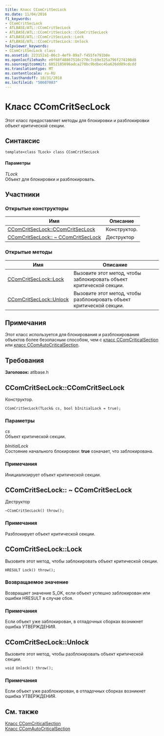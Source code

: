 ```yaml
---
title: Класс CComCritSecLock
ms.date: 11/04/2016
f1_keywords:
- CComCritSecLock
- ATLBASE/ATL::CComCritSecLock
- ATLBASE/ATL::CComCritSecLock::CComCritSecLock
- ATLBASE/ATL::CComCritSecLock::Lock
- ATLBASE/ATL::CComCritSecLock::Unlock
helpviewer_keywords:
- CComCritSecLock class
ms.assetid: 223152a1-86c3-4ef9-89a7-f455fe791b0e
ms.openlocfilehash: e0f68f48867510c270c7c69e325a796f274198d8
ms.sourcegitcommit: 6052185696adca270bc9bdbec45a626dd89cdcdd
ms.translationtype: MT
ms.contentlocale: ru-RU
ms.lasthandoff: 10/31/2018
ms.locfileid: "50607003"
---
```

# <a name="ccomcritseclock-class"></a>Класс CComCritSecLock

Этот класс предоставляет методы для блокировки и разблокировки объект критической секции.

## <a name="syntax"></a>Синтаксис

```
template<class TLock> class CComCritSecLock
```

#### <a name="parameters"></a>Параметры

*TLock*<br/>
Объект для блокировки и разблокировать.

## <a name="members"></a>Участники

### <a name="public-constructors"></a>Открытые конструкторы

|Имя|Описание|
|----------|-----------------|
|[CComCritSecLock::CComCritSecLock](#ctor)|Конструктор.|
|[CComCritSecLock:: ~ CComCritSecLock](#dtor)|Деструктор|

### <a name="public-methods"></a>Открытые методы

|Имя|Описание|
|----------|-----------------|
|[CComCritSecLock::Lock](#lock)|Вызовите этот метод, чтобы заблокировать объект критической секции.|
|[CComCritSecLock::Unlock](#unlock)|Вызовите этот метод, чтобы разблокировать объект критической секции.|

## <a name="remarks"></a>Примечания

Этот класс используется для блокирования и разблокирования объектов более безопасным способом, чем с [класс CComCriticalSection](../../atl/reference/ccomcriticalsection-class.md) или [класс CComAutoCriticalSection](../../atl/reference/ccomautocriticalsection-class.md).

## <a name="requirements"></a>Требования

**Заголовок:** atlbase.h

##  <a name="ctor"></a>  CComCritSecLock::CComCritSecLock

Конструктор.

```
CComCritSecLock(TLock& cs, bool bInitialLock = true);
```

### <a name="parameters"></a>Параметры

*cs*<br/>
Объект критической секции.

*bInitialLock*<br/>
Состояние начального блокировки: **true** означает, что заблокирована.

### <a name="remarks"></a>Примечания

Инициализирует объект критической секции.

##  <a name="dtor"></a>  CComCritSecLock:: ~ CComCritSecLock

Деструктор

```
~CComCritSecLock() throw();
```

### <a name="remarks"></a>Примечания

Разблокирует объект критической секции.

##  <a name="lock"></a>  CComCritSecLock::Lock

Вызовите этот метод, чтобы заблокировать объект критической секции.

```
HRESULT Lock() throw();
```

### <a name="return-value"></a>Возвращаемое значение

Возвращает значение S_OK, если объект успешно заблокирован или ошибки HRESULT в случае сбоя.

### <a name="remarks"></a>Примечания

Если объект уже заблокирован, в отладочных сборках возникнет ошибка УТВЕРЖДЕНИЯ.

##  <a name="unlock"></a>  CComCritSecLock::Unlock

Вызовите этот метод, чтобы разблокировать объект критической секции.

```
void Unlock() throw();
```

### <a name="remarks"></a>Примечания

Если объект уже разблокирован, в отладочных сборках возникнет ошибка УТВЕРЖДЕНИЯ.

## <a name="see-also"></a>См. также

[Класс CComCriticalSection](../../atl/reference/ccomcriticalsection-class.md)<br/>
[Класс CComAutoCriticalSection](../../atl/reference/ccomautocriticalsection-class.md)
